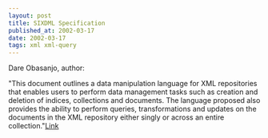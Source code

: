 ```yaml
---
layout: post
title: SIXDML Specification
published_at: 2002-03-17
date: 2002-03-17
tags: xml xml-query
---
```


Dare Obasanjo, author:  

"This document outlines a data manipulation language for XML repositories that enables users to perform data management tasks such as creation and deletion of indices, collections and documents. The language proposed also provides the ability to perform queries, transformations and updates on the documents in the XML repository either singly or across an entire collection."[Link]()  